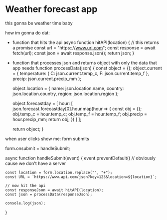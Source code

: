 # Weather forecast app

this gonna be weather time baby

how im gonna do dat:

- function that hits the api
async function hitAPI(location) { // this returns a promise
    const url = "https:://www.url.com";
    const response = await fetch(url);
    const json = await response.json();
    return json;
}

- function that processes json and returns object with only the data that app needs
function processData(json) {
    const object = {};
    object.current = {
        temperature: {
            C: json.current.temp_c,
            F: json.current.temp_f
        },
        precip: json.current.precip_mm 
    };
    
    object.location = {
        name: json.location.name,
        country: json.location.country,
        region: json.location.region
    };

    object.forecastday = [
        hour: [
            json.forecast.forecastday[0].hour.map(hour => {
                const obj = {};
                obj.temp_c = hour.temp_c;
                obj.temp_f = hour.temp_f;
                obj.precip = hour.precip_mm;
                return obj;
            })
        ]
    ];

    return object;
}

when user clicks show me: form submits

form.onsubmit = handleSubmit;

async function handleSubmit(event) {
    event.preventDefault() // obviously cause we don't have a server
    
    const location = form.location.replace("", "+");
    const URL = `https://www.api.com/json?key=123&location=${location}`;
    
    // now hit the api
    const responseJson = await hitAPI(location);
    const json = processData(responseJson);
    
    console.log(json);
}

